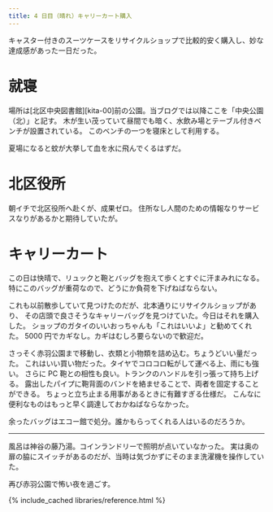 ```yaml
---
title: 4 日目（晴れ）キャリーカート購入
---
```


キャスター付きのスーツケースをリサイクルショップで比較的安く購入し、妙な達成感があった一日だった。

# 就寝

場所は[北区中央図書館][kita-00]前の公園。当ブログでは以降ここを「中央公園（北）」と記す。
木が生い茂っていて昼間でも暗く、水飲み場とテーブル付きベンチが設置されている。
このベンチの一つを寝床として利用する。

夏場になると蚊が大挙して血を水に飛んでくるはずだ。

# 北区役所

朝イチで北区役所へ赴くが、成果ゼロ。
住所なし人間のための情報なりサービスなりがあるかと期待していたが。

# キャリーカート

この日は快晴で、リュックと鞄とバッグを抱えて歩くとすぐに汗まみれになる。
特にこのバッグが重荷なので、どうにか負荷を下げねばならない。

これも以前散歩していて見つけたのだが、北本通りにリサイクルショップがあり、
その店頭で良さそうなキャリーバッグを見つけていた。今日はそれを購入した。
ショップのガタイのいいおっちゃんも「これはいいよ」と勧めてくれた。
5000 円でカギなし。カギはむしろ要らないので歓迎だ。

さっそく赤羽公園まで移動し、衣類と小物類を詰め込む。ちょうどいい量だった。
これはいい買い物だった。タイヤでコロコロ転がして運べる上、雨にも強い。
さらに PC 鞄との相性も良い。トランクのハンドルを引っ張って持ち上げる。
露出したパイプに鞄背面のバンドを絡ませることで、両者を固定することができる。
ちょっと立ち止まる用事があるときに有難すぎる仕様だ。
こんなに便利なものはもっと早く調達しておかねばならなかった。

余ったバッグはエコー館で処分。誰かもらってくれる人はいるのだろうか。

---

風呂は神谷の藤乃湯。コインランドリーで照明が点いていなかった。
実は奥の扉の脇にスイッチがあるのだが、当時は気づかずにそのまま洗濯機を操作していた。

再び赤羽公園で怖い夜を過ごす。

{% include_cached libraries/reference.html %}
